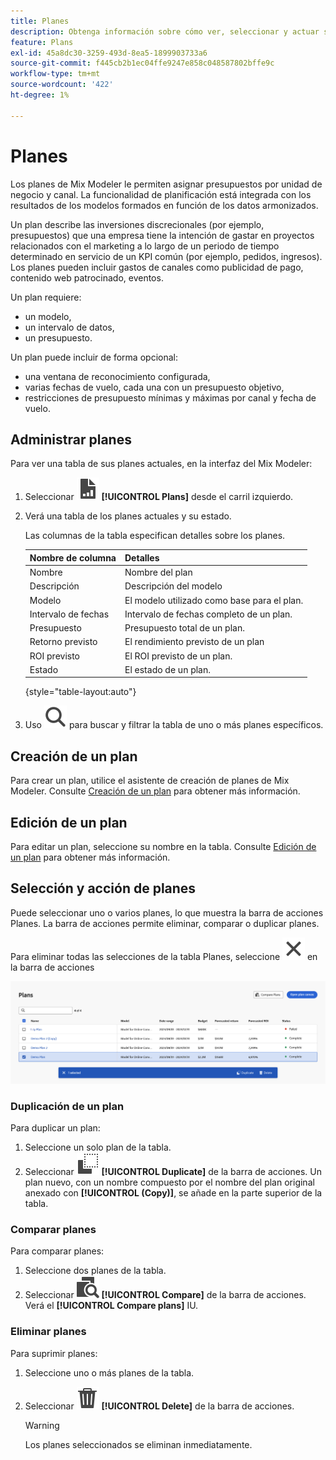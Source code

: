 ```yaml
---
title: Planes
description: Obtenga información sobre cómo ver, seleccionar y actuar sobre planes en Mix Modeler.
feature: Plans
exl-id: 45a8dc30-3259-493d-8ea5-1899903733a6
source-git-commit: f445cb2b1ec04ffe9247e858c048587802bffe9c
workflow-type: tm+mt
source-wordcount: '422'
ht-degree: 1%

---
```


# Planes

Los planes de Mix Modeler le permiten asignar presupuestos por unidad de negocio y canal. La funcionalidad de planificación está integrada con los resultados de los modelos formados en función de los datos armonizados.

Un plan describe las inversiones discrecionales (por ejemplo, presupuestos) que una empresa tiene la intención de gastar en proyectos relacionados con el marketing a lo largo de un periodo de tiempo determinado en servicio de un KPI común (por ejemplo, pedidos, ingresos). Los planes pueden incluir gastos de canales como publicidad de pago, contenido web patrocinado, eventos.

Un plan requiere:

- un modelo,
- un intervalo de datos,
- un presupuesto.

Un plan puede incluir de forma opcional:

- una ventana de reconocimiento configurada,
- varias fechas de vuelo, cada una con un presupuesto objetivo,
- restricciones de presupuesto mínimas y máximas por canal y fecha de vuelo.


## Administrar planes

Para ver una tabla de sus planes actuales, en la interfaz del Mix Modeler:

1. Seleccionar ![](../assets/icons/FileChart.svg) **[!UICONTROL Plans]** desde el carril izquierdo.

1. Verá una tabla de los planes actuales y su estado.

   Las columnas de la tabla especifican detalles sobre los planes.

   | Nombre de columna | Detalles |
   |---|---|
   | Nombre | Nombre del plan |
   | Descripción | Descripción del modelo |
   | Modelo | El modelo utilizado como base para el plan. |
   | Intervalo de fechas | Intervalo de fechas completo de un plan. |
   | Presupuesto | Presupuesto total de un plan. |
   | Retorno previsto | El rendimiento previsto de un plan |
   | ROI previsto | El ROI previsto de un plan. |
   | Estado | El estado de un plan. |

   {style="table-layout:auto"}

1. Uso ![Buscar](../assets/icons/Search.svg) para buscar y filtrar la tabla de uno o más planes específicos.

## Creación de un plan

Para crear un plan, utilice el asistente de creación de planes de Mix Modeler. Consulte [Creación de un plan](create.md) para obtener más información.


## Edición de un plan

Para editar un plan, seleccione su nombre en la tabla. Consulte [Edición de un plan](edit.md) para obtener más información.

## Selección y acción de planes

Puede seleccionar uno o varios planes, lo que muestra la barra de acciones Planes. La barra de acciones permite eliminar, comparar o duplicar planes.

Para eliminar todas las selecciones de la tabla Planes, seleccione ![Cerrar](../assets/icons/Close.svg) en la barra de acciones

![Barra de acciones de planes](../assets/plans-action-bar.png)

### Duplicación de un plan

Para duplicar un plan:

1. Seleccione un solo plan de la tabla.
1. Seleccionar ![Copiar](../assets/icons/Copy.svg) **[!UICONTROL Duplicate]** de la barra de acciones. Un plan nuevo, con un nombre compuesto por el nombre del plan original anexado con **[!UICONTROL (Copy)]**, se añade en la parte superior de la tabla.

### Comparar planes

Para comparar planes:

1. Seleccione dos planes de la tabla.
1. Seleccionar ![Comparar](../assets/icons/Compare.svg) **[!UICONTROL Compare]** de la barra de acciones. Verá el **[!UICONTROL Compare plans]** IU.


### Eliminar planes

Para suprimir planes:

1. Seleccione uno o más planes de la tabla.
1. Seleccionar ![Eliminar](../assets/icons/Delete.svg) **[!UICONTROL Delete]** de la barra de acciones.

   >[!WARNING]
   >
   >   Los planes seleccionados se eliminan inmediatamente.
